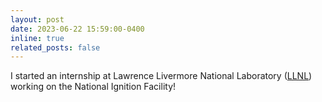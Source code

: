 ```yaml
---
layout: post
date: 2023-06-22 15:59:00-0400
inline: true
related_posts: false
---
```


 I started an internship at Lawrence Livermore National Laboratory \([LLNL](https://www.llnl.gov/)\) working on the National Ignition Facility!

